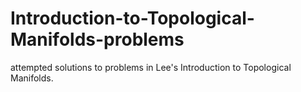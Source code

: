 # Introduction-to-Topological-Manifolds-problems
attempted solutions to problems in Lee's Introduction to Topological Manifolds.
